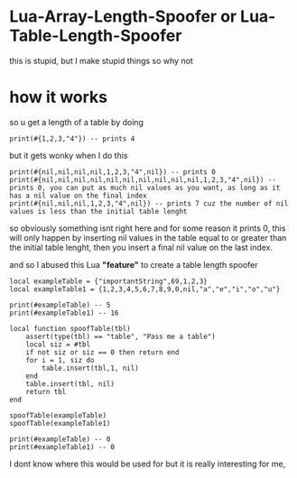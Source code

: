 # Lua-Array-Length-Spoofer or Lua-Table-Length-Spoofer
this is stupid, but I make stupid things so why not

# how it works

so u get a length of a table by doing
```
print(#{1,2,3,"4"}) -- prints 4
```
but it gets wonky when I do this
```
print(#{nil,nil,nil,nil,1,2,3,"4",nil}) -- prints 0
print(#{nil,nil,nil,nil,nil,nil,nil,nil,nil,nil,1,2,3,"4",nil}) -- prints 0, you can put as much nil values as you want, as long as it has a nil value on the final index
print(#{nil,nil,nil,1,2,3,"4",nil}) -- prints 7 cuz the number of nil values is less than the initial table lenght
```
so obviously something isnt right here and for some reason it prints 0, this will only happen by inserting nil values in the table equal to or greater than the initial table lenght, then you insert a final nil value on the last index.

and so I abused this Lua **"feature"** to create a table length spoofer
```
local exampleTable = {"importantString",69,1,2,3}
local exampleTable1 = {1,2,3,4,5,6,7,8,9,0,nil,"a","e","i","o","u"}

print(#exampleTable) -- 5
print(#exampleTable1) -- 16

local function spoofTable(tbl)
    assert(type(tbl) == "table", "Pass me a table")
    local siz = #tbl
    if not siz or siz == 0 then return end
    for i = 1, siz do
        table.insert(tbl,1, nil)    
    end
    table.insert(tbl, nil)
    return tbl
end

spoofTable(exampleTable)
spoofTable(exampleTable1)

print(#exampleTable) -- 0
print(#exampleTable1) -- 0
```

I dont know where this would be used for but it is really interesting for me, 
